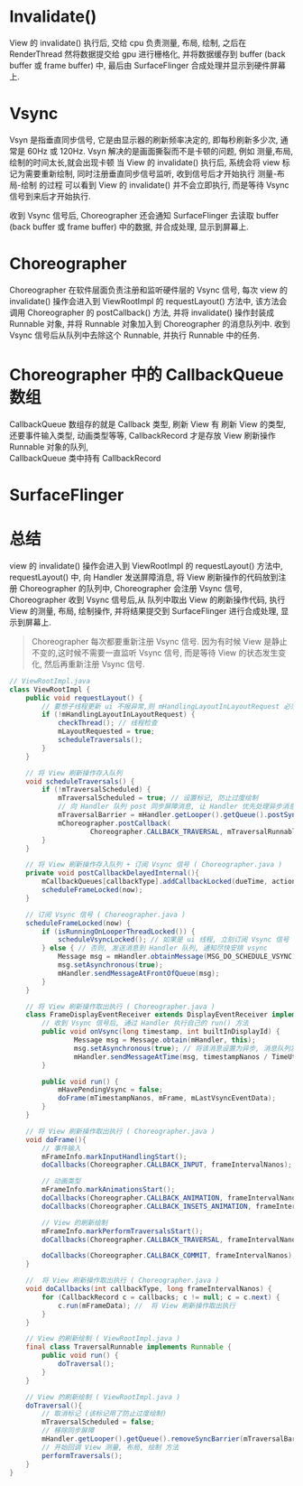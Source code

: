 # Invalidate()
View 的 invalidate() 执行后, 交给 cpu 负责测量, 布局, 绘制, 之后在 RenderThread  然将数据提交给 gpu 进行栅格化,  并将数据缓存到 buffer (back buffer 或 frame buffer) 中, 最后由 SurfaceFlinger 合成处理并显示到硬件屏幕上.



# Vsync
Vsyn 是指垂直同步信号, 它是由显示器的刷新频率决定的, 即每秒刷新多少次, 通常是 60Hz 或 120Hz.
Vsyn 解决的是画面撕裂而不是卡顿的问题, 例如 测量,布局,绘制的时间太长,就会出现卡顿
当 View 的 invalidate() 执行后, 系统会将 view 标记为需要重新绘制, 同时注册垂直同步信号监听, 收到信号后才开始执行 测量-布局-绘制 的过程
可以看到 View 的 invalidate() 并不会立即执行, 而是等待 Vsync 信号到来后才开始执行.

收到 Vsync 信号后, Choreographer 还会通知 SurfaceFlinger 去读取 buffer (back buffer 或 frame buffer) 中的数据, 并合成处理, 显示到屏幕上.



# Choreographer 
Choreographer 在软件层面负责注册和监听硬件层的 Vsync 信号, 
每次 view 的 invalidate() 操作会进入到 ViewRootImpl 的 requestLayout() 方法中, 该方法会调用 Choreographer 的 postCallback() 方法, 并将 invalidate() 操作封装成 Runnable 对象, 并将 Runnable 对象加入到 Choreographer 的消息队列中. 收到 Vsync 信号后从队列中去除这个 Runnable, 并执行 Runnable 中的任务.



# Choreographer 中的 CallbackQueue 数组
CallbackQueue 数组存的就是 Callback 类型,  刷新 View 有 刷新 View 的类型, 还要事件输入类型, 动画类型等等, 
CallbackRecord 才是存放 View 刷新操作 Runnable 对象的队列,  
CallbackQueue 类中持有 CallbackRecord


# SurfaceFlinger









# 总结
view 的 invalidate() 操作会进入到 ViewRootImpl 的 requestLayout() 方法中, requestLayout() 中, 向 Handler 发送屏障消息,  将 View 刷新操作的代码放到注册 Choreographer 的队列中,  Choreographer 会注册 Vsync 信号, Choreographer 收到 Vsync 信号后,从 队列中取出 View 的刷新操作代码, 执行 View 的测量, 布局, 绘制操作, 并将结果提交到 SurfaceFlinger 进行合成处理, 显示到屏幕上.

> Choreographer 每次都要重新注册 Vsync 信号.  因为有时候 View 是静止不变的,这时候不需要一直监听 Vsync 信号,  而是等待 View 的状态发生变化, 然后再重新注册 Vsync 信号.


```java
// ViewRootImpl.java
class ViewRootImpl {
    public void requestLayout() {
        // 要想子线程更新 ui 不报异常,则 mHandlingLayoutInLayoutRequest 必须为 true
        if (!mHandlingLayoutInLayoutRequest) {
            checkThread(); // 线程检查
            mLayoutRequested = true;
            scheduleTraversals();
        }
    }

    // 将 View 刷新操作存入队列
    void scheduleTraversals() {
        if (!mTraversalScheduled) {
            mTraversalScheduled = true; // 设置标记, 防止过度绘制
            // 向 Handler 队列 post 同步屏障消息, 让 Handler 优先处理异步消息
            mTraversalBarrier = mHandler.getLooper().getQueue().postSyncBarrier();
            mChoreographer.postCallback(
                    Choreographer.CALLBACK_TRAVERSAL, mTraversalRunnable, null);
        }
    }

    // 将 View 刷新操作存入队列 + 订阅 Vsync 信号 ( Choreographer.java )
    private void postCallbackDelayedInternal(){
        mCallbackQueues[callbackType].addCallbackLocked(dueTime, action, token); // 加入队列
        scheduleFrameLocked(now);
    }

    // 订阅 Vsync 信号 ( Choreographer.java )
    scheduleFrameLocked(now) {
        if (isRunningOnLooperThreadLocked()) {
            scheduleVsyncLocked(); // 如果是 ui 线程, 立刻订阅 Vsync 信号
        } else { // 否则, 发送消息到 Handler 队列, 通知尽快安排 vsync
            Message msg = mHandler.obtainMessage(MSG_DO_SCHEDULE_VSYNC);
            msg.setAsynchronous(true);
            mHandler.sendMessageAtFrontOfQueue(msg);
        }
    }

    // 将 View 刷新操作取出执行 ( Choreographer.java )
    class FrameDisplayEventReceiver extends DisplayEventReceiver implements Runnable {
        // 收到 Vsync 信号后, 通过 Handler 执行自己的 run() 方法
        public void onVsync(long timestamp, int builtInDisplayId) {
                Message msg = Message.obtain(mHandler, this);
                msg.setAsynchronous(true); // 将该消息设置为异步, 消息队列发现存在同步屏障消息后, 会优先执行异步消息, 从而让 View 刷新操作优先执行
                mHandler.sendMessageAtTime(msg, timestampNanos / TimeUtils.NANOS_PER_MS);
        }

        public void run() {
            mHavePendingVsync = false;
            doFrame(mTimestampNanos, mFrame, mLastVsyncEventData);
        }
    }

    // 将 View 刷新操作取出执行 ( Choreographer.java )
    void doFrame(){
        // 事件输入
        mFrameInfo.markInputHandlingStart();
        doCallbacks(Choreographer.CALLBACK_INPUT, frameIntervalNanos);

        // 动画类型
        mFrameInfo.markAnimationsStart();
        doCallbacks(Choreographer.CALLBACK_ANIMATION, frameIntervalNanos);
        doCallbacks(Choreographer.CALLBACK_INSETS_ANIMATION, frameIntervalNanos);

        // View 的刷新绘制
        mFrameInfo.markPerformTraversalsStart();
        doCallbacks(Choreographer.CALLBACK_TRAVERSAL, frameIntervalNanos);

        doCallbacks(Choreographer.CALLBACK_COMMIT, frameIntervalNanos);
    }

    //  将 View 刷新操作取出执行 ( Choreographer.java )
    void doCallbacks(int callbackType, long frameIntervalNanos) {
        for (CallbackRecord c = callbacks; c != null; c = c.next) {
            c.run(mFrameData); //  将 View 刷新操作取出执行
        }
    }

    // View 的刷新绘制 ( ViewRootImpl.java )
    final class TraversalRunnable implements Runnable {
        public void run() {
            doTraversal();
        }
    }

    // View 的刷新绘制 ( ViewRootImpl.java )
    doTraversal(){
        // 取消标记 (该标记用了防止过度绘制)
        mTraversalScheduled = false;
        // 移除同步屏障
        mHandler.getLooper().getQueue().removeSyncBarrier(mTraversalBarrier);
        // 开始回调 View 测量, 布局, 绘制 方法
        performTraversals();
    }
}
```

